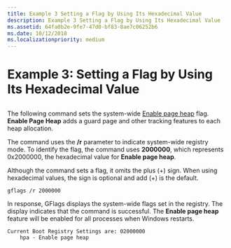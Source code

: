 ```yaml
---
title: Example 3 Setting a Flag by Using Its Hexadecimal Value
description: Example 3 Setting a Flag by Using Its Hexadecimal Value
ms.assetid: 64fa0b2e-9fe7-47d0-bf83-8ae7c06252b6
ms.date: 10/12/2018
ms.localizationpriority: medium
---
```


# Example 3: Setting a Flag by Using Its Hexadecimal Value


## <span id="ddk_example_3___setting_a_flag_by_using_its_hexadecimal_value_dtools"></span><span id="DDK_EXAMPLE_3___SETTING_A_FLAG_BY_USING_ITS_HEXADECIMAL_VALUE_DTOOLS"></span>


The following command sets the system-wide [Enable page heap](enable-page-heap.md) flag. **Enable Page Heap** adds a guard page and other tracking features to each heap allocation.

The command uses the **/r** parameter to indicate system-wide registry mode. To identify the flag, the command uses **2000000**, which represents 0x2000000, the hexadecimal value for **Enable page heap**.

Although the command sets a flag, it omits the plus (+) sign. When using hexadecimal values, the sign is optional and add (+) is the default.

```console
gflags /r 2000000 
```

In response, GFlags displays the system-wide flags set in the registry. The display indicates that the command is successful. The **Enable page heap** feature will be enabled for all processes when Windows restarts.

```console
Current Boot Registry Settings are: 02000000
    hpa - Enable page heap
```

 

 





